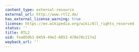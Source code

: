 ```yaml
---
content_type: external-resource
external_url: http://www.rtl2.de/
has_external_license_warning: true
license: https://en.wikipedia.org/wiki/All_rights_reserved
status: ''
title: RTL2
uid: fea05db1-0459-49e2-8853-478e78c217a2
wayback_url: ''
---
```

